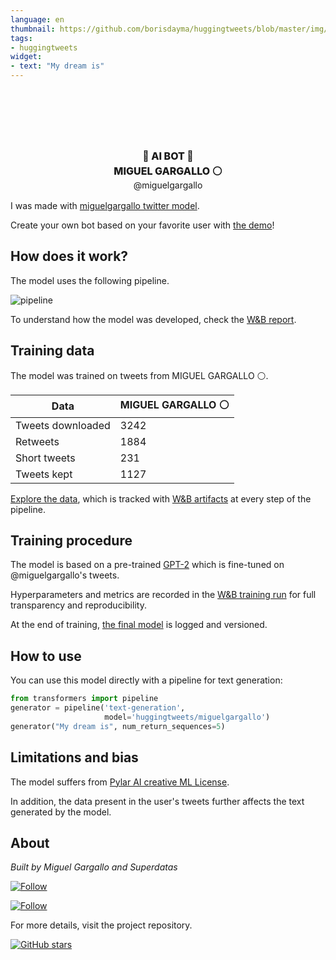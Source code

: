 ```yaml
---
language: en
thumbnail: https://github.com/borisdayma/huggingtweets/blob/master/img/logo.png?raw=true
tags:
- huggingtweets
widget:
- text: "My dream is"
---
```


<div class="inline-flex flex-col" style="line-height: 1.5;">
    <div class="flex">
        <div
			style="display:inherit; margin-left: 4px; margin-right: 4px; width: 92px; height:92px; border-radius: 50%; background-size: cover; background-image: url(&#39;https://pbs.twimg.com/profile_images/1586447193900204035/fLZqjQLG_400x400.jpg&#39;)">
        </div>
        <div
            style="display:none; margin-left: 4px; margin-right: 4px; width: 92px; height:92px; border-radius: 50%; background-size: cover; background-image: url(&#39;&#39;)">
        </div>
        <div
            style="display:none; margin-left: 4px; margin-right: 4px; width: 92px; height:92px; border-radius: 50%; background-size: cover; background-image: url(&#39;&#39;)">
        </div>
    </div>
    <div style="text-align: center; margin-top: 3px; font-size: 16px; font-weight: 800">🤖 AI BOT 🤖</div>
    <div style="text-align: center; font-size: 16px; font-weight: 800">MIGUEL GARGALLO ⚪️</div>
    <div style="text-align: center; font-size: 14px;">@miguelgargallo</div>
</div>

I was made with [miguelgargallo twitter model](https://github.com/superdatas/miguelgargallo-twitter-model).

Create your own bot based on your favorite user with [the demo](https://colab.research.google.com/github/borisdayma/huggingtweets/blob/master/huggingtweets-demo.ipynb)!

## How does it work?

The model uses the following pipeline.

![pipeline](https://github.com/borisdayma/huggingtweets/blob/master/img/pipeline.png?raw=true)

To understand how the model was developed, check the [W&B report](https://wandb.ai/wandb/huggingtweets/reports/HuggingTweets-Train-a-Model-to-Generate-Tweets--VmlldzoxMTY5MjI).

## Training data

The model was trained on tweets from MIGUEL GARGALLO ⚪️.

| Data | MIGUEL GARGALLO ⚪️ |
| --- | --- |
| Tweets downloaded | 3242 |
| Retweets | 1884 |
| Short tweets | 231 |
| Tweets kept | 1127 |

[Explore the data](https://wandb.ai/wandb/huggingtweets/runs/1ybplkw5/artifacts), which is tracked with [W&B artifacts](https://docs.wandb.com/artifacts) at every step of the pipeline.

## Training procedure

The model is based on a pre-trained [GPT-2](https://huggingface.co/gpt2) which is fine-tuned on @miguelgargallo's tweets.

Hyperparameters and metrics are recorded in the [W&B training run](https://wandb.ai/wandb/huggingtweets/runs/5p9jhuq5) for full transparency and reproducibility.

At the end of training, [the final model](https://wandb.ai/wandb/huggingtweets/runs/5p9jhuq5/artifacts) is logged and versioned.

## How to use

You can use this model directly with a pipeline for text generation:

```python
from transformers import pipeline
generator = pipeline('text-generation',
                     model='huggingtweets/miguelgargallo')
generator("My dream is", num_return_sequences=5)
```

## Limitations and bias

The model suffers from [Pylar AI creative ML License](https://github.com/miguelgargallo/Pylar-AI-creative-ML-License).

In addition, the data present in the user's tweets further affects the text generated by the model.

## About

*Built by Miguel Gargallo and Superdatas*

[![Follow](https://img.shields.io/twitter/follow/miguelgargallo?style=social)](https://twitter.com/intent/follow?screen_name=miguelgargallo)

[![Follow](https://img.shields.io/twitter/follow/superdatas?style=social)](https://twitter.com/intent/follow?screen_name=superdatas)

For more details, visit the project repository.

[![GitHub stars](https://img.shields.io/github/stars/superdatas/miguelgargallo-twitter-model?style=social)](https://github.com/superdatas/miguelgargallo-twitter-model)
